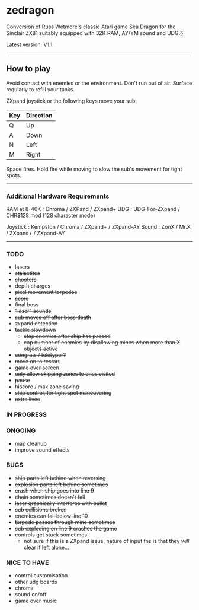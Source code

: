 # zedragon
Conversion of Russ Wetmore's classic Atari game Sea Dragon for the Sinclair ZX81 suitably equipped with 32K RAM, AY/YM sound and UDG.§

Latest version: [V1.1](https://github.com/charlierobson/zedragon/blob/v1.1/zedragon.p)

---
## How to play

Avoid contact with enemies or the environment. Don't run out of air. Surface regularly to refill your tanks.

ZXpand joystick or the following keys move your sub:

|Key|Direction|
|----|----|
| Q | Up |
| A | Down |
| N | Left |
| M | Right |

Space fires. Hold fire while moving to slow the sub's movement for tight spots.

---
### Additional Hardware Requirements

RAM at 8-40K : Chroma / ZXPand / ZXpand+
UDG : UDG-For-ZXpand / CHR$128 mod (128 character mode)

Joystick : Kempston / Chroma / ZXpand+ / ZXpand-AY
Sound : ZonX / Mr.X / ZXpand+ / ZXpand-AY

---
### TODO
* ~~lasers~~
* ~~stalactites~~
* ~~shooters~~
* ~~depth charges~~
* ~~pixel movement torpedos~~
* ~~score~~
* ~~final boss~~
* ~~"laser" sounds~~
* ~~sub moves off after boss death~~
* ~~zxpand detection~~
* ~~tackle slowdown~~
  * ~~stop enemies after ship has passed~~
  * ~~cap number of enemies by disallowing mines when more than X objects active~~
* ~~congrats / teletyper?~~
* ~~move on to restart~~
* ~~game over screen~~
* ~~only allow skipping zones to ones visited~~
* ~~pause~~
* ~~hiscore / max zone saving~~
* ~~ship control, for tight spot maneuvering~~
* ~~extra lives~~

### IN PROGRESS

### ONGOING
* map cleanup
* improve sound effects

### BUGS
* ~~ship parts left behind when reversing~~
* ~~explosion parts left behind sometimes~~
* ~~crash when ship goes into line 9~~
* ~~chain sometimes doesn't fall~~
* ~~laser graphically interferes with bullet~~
* ~~sub collisions broken~~
* ~~enemies can fall below line 10~~
* ~~torpedo passes through mine sometimes~~
* ~~sub exploding on line 9 crashes the game~~
* controls get stuck sometimes
  * not sure if this is a ZXpand issue, nature of input fns is that they *will* clear if left alone...

### NICE TO HAVE
* control customisation
* other udg boards
* chroma
* sound on/off
* game over music